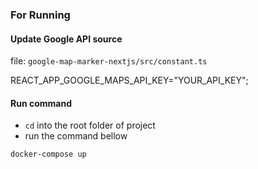 ### For Running

#### Update Google API source
file: `google-map-marker-nextjs/src/constant.ts`

REACT_APP_GOOGLE_MAPS_API_KEY="YOUR_API_KEY";
#### Run command
- `cd` into the root folder of project
- run the command bellow

```
docker-compose up
```
